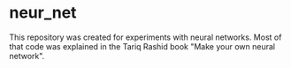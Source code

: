 # neur_net
This repository was created for experiments with neural networks. Most of that code was explained in the Tariq Rashid book "Make your own neural network".
